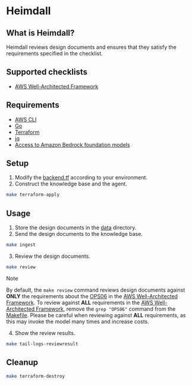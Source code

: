 # Heimdall

## What is Heimdall?

Heimdall reviews design documents and ensures that they satisfy the requirements specified in the checklist.

## Supported checklists

- [AWS Well-Architected Framework](https://docs.aws.amazon.com/wellarchitected/latest/framework/welcome.html)

## Requirements

- [AWS CLI](https://aws.amazon.com/cli/)
- [Go](https://go.dev/)
- [Terraform](https://developer.hashicorp.com/terraform)
- [jq](https://jqlang.org/)
- [Access to Amazon Bedrock foundation models](https://docs.aws.amazon.com/bedrock/latest/userguide/model-access-modify.html)

## Setup

1. Modify the [backend.tf](./terraform/backend.tf) according to your environment.
2. Construct the knowledge base and the agent.

```bash
make terraform-apply
```

## Usage

1. Store the design documents in the [data](./data/) directory.
2. Send the design documents to the knowledge base.

```bash
make ingest
```

3. Review the design documents.

```bash
make review
```

> [!NOTE]
>
> By default, the `make review` command reviews design documents against **ONLY** the requirements about the [OPS06](https://docs.aws.amazon.com/wellarchitected/latest/framework/ops-06.html) in the [AWS Well-Architected Framework](https://docs.aws.amazon.com/wellarchitected/latest/framework/welcome.html).
> To review against **ALL** requirements in the [AWS Well-Architected Framework](https://docs.aws.amazon.com/wellarchitected/latest/framework/welcome.html), remove the `grep "OPS06"` command from the [Makefile](./Makefile).
> Please be careful when reviewing against **ALL** requirements, as this may invoke the model many times and increase costs.

4. Show the review results.

```bash
make tail-logs-reviewresult
```

## Cleanup

```bash
make terraform-destroy
```
